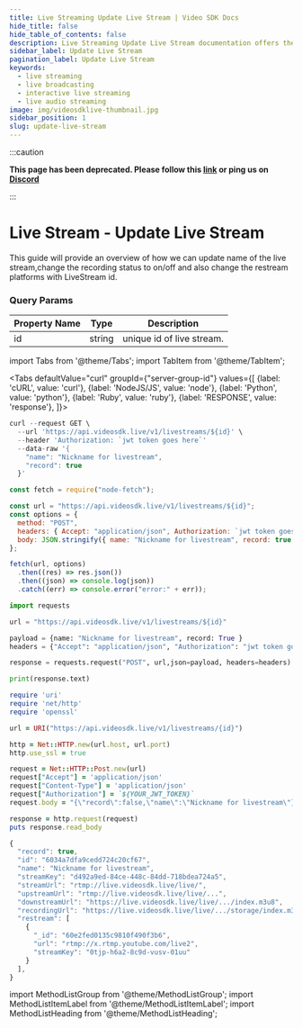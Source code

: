 ```yaml
---
title: Live Streaming Update Live Stream | Video SDK Docs
hide_title: false
hide_table_of_contents: false
description: Live Streaming Update Live Stream documentation offers the most flexibility and control over your live viewing experience, build a custom integration with your live streaming web & app.
sidebar_label: Update Live Stream
pagination_label: Update Live Stream
keywords:
  - live streaming
  - live broadcasting
  - interactive live streaming
  - live audio streaming
image: img/videosdklive-thumbnail.jpg
sidebar_position: 1
slug: update-live-stream
---
```


:::caution

**This page has been deprecated. Please follow this [link](https://docs.videosdk.live/) or ping us on [Discord](https://discord.gg/videosdk-live-876774498798551130)**

:::

# Live Stream - Update Live Stream

This guide will provide an overview of how we can update name of the live stream,change the recording status to on/off and also change the restream platforms with LiveStream id.

### Query Params

| Property Name | Type   | Description               |
| ------------- | ------ | ------------------------- |
| id            | string | unique id of live stream. |

import Tabs from '@theme/Tabs';
import TabItem from '@theme/TabItem';

<Tabs
defaultValue="curl"
groupId={"server-group-id"}
values={[
{label: 'cURL', value: 'curl'},
{label: 'NodeJS/JS', value: 'node'},
{label: 'Python', value: 'python'},
{label: 'Ruby', value: 'ruby'},
{label: 'RESPONSE', value: 'response'},
]}>
<TabItem value="curl">

```js
curl --request GET \
  --url 'https://api.videosdk.live/v1/livestreams/${id}' \
  --header 'Authorization: `jwt token goes here`'
  --data-raw '{
    "name": "Nickname for livestream",
    "record": true
  }'
```

</TabItem>
<TabItem value="node">

```js
const fetch = require("node-fetch");

const url = "https://api.videosdk.live/v1/livestreams/${id}";
const options = {
  method: "POST",
  headers: { Accept: "application/json", Authorization: `jwt token goes here` },
  body: JSON.stringify({ name: "Nickname for livestream", record: true }),
};

fetch(url, options)
  .then((res) => res.json())
  .then((json) => console.log(json))
  .catch((err) => console.error("error:" + err));
```

</TabItem>
<TabItem value="python">

```python
import requests

url = "https://api.videosdk.live/v1/livestreams/${id}"

payload = {name: "Nickname for livestream", record: True }
headers = {"Accept": "application/json", "Authorization": "jwt token goes here"}

response = requests.request("POST", url,json=payload, headers=headers)

print(response.text)
```

</TabItem>
<TabItem value="ruby">

```ruby
require 'uri'
require 'net/http'
require 'openssl'

url = URI("https://api.videosdk.live/v1/livestreams/{id}")

http = Net::HTTP.new(url.host, url.port)
http.use_ssl = true

request = Net::HTTP::Post.new(url)
request["Accept"] = 'application/json'
request["Content-Type"] = 'application/json'
request["Authorization"] = `${YOUR_JWT_TOKEN}`
request.body = "{\"record\":false,\"name\":\"Nickname for livestream\"}"

response = http.request(request)
puts response.read_body
```

</TabItem>
<TabItem value="response">

```js
{
  "record": true,
  "id": "6034a7dfa9cedd724c20cf67",
  "name": "Nickname for livestream",
  "streamKey": "d492a9ed-84ce-448c-84dd-718bdea724a5",
  "streamUrl": "rtmp://live.videosdk.live/live/",
  "upstreamUrl": "rtmp://live.videosdk.live/live/...",
  "downstreamUrl": "https://live.videosdk.live/live/.../index.m3u8",
  "recordingUrl": "https://live.videosdk.live/live/.../storage/index.m3u8",
  "restream": [
    {
      "_id": "60e2fed0135c9810f490f3b6",
      "url": "rtmp://x.rtmp.youtube.com/live2",
      "streamKey": "0tjp-h6a2-8c9d-vusv-01uu"
    }
  ],
}
```

</TabItem>
</Tabs>

import MethodListGroup from '@theme/MethodListGroup';
import MethodListItemLabel from '@theme/MethodListItemLabel';
import MethodListHeading from '@theme/MethodListHeading';

<MethodListGroup>
  <MethodListItemLabel  description="Response Body" >
    <MethodListGroup>
      <MethodListHeading heading="parameters" />
      <MethodListItemLabel name="id"  type={"string"}  description="Unique identifier of live stream." />
      <MethodListItemLabel name="name"  type={"string"}  description="Provided name of the live stream." />
      <MethodListItemLabel name="record"  type={"boolean"}  description="Flag for live stream recording, which you have provided while creating live stream." />
      <MethodListItemLabel name="streamKey"  type={"string"}  description="Stream keys are like your live stream’s password and address" />
      <MethodListItemLabel name="streamUrl"  type={"string"}  description="It's URL, without streamKey." />
      <MethodListItemLabel name="upstreamUrl"  type={"string"}  description="where a RTMP stream is used to send video between an encoder and server." />
      <MethodListItemLabel name="downstreamUrl"  type={"string"}  description="It's URL, Where you can play live stream in video player (Support HLS format)." />
      <MethodListItemLabel name="recordingUrl"  type={"string"}  description="It's URL, Where live stream recording is stored. 
       NOTE: This property is only visible, if you set `record : true` in body params." />
      <MethodListItemLabel name="restream"  type={"array"}  description="This property contains object of RTMP url and streamKey, which you have provided in body params." />
    </MethodListGroup>
  </MethodListItemLabel>
</MethodListGroup>
